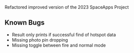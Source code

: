 Refactored improved version of the 2023 SpaceApps Project

## Known Bugs
* Result only prints if successful find of hotspot data
* Missing photo pin dropping
* Missing toggle between fire and normal mode
